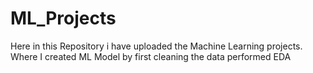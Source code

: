 # ML_Projects
Here in this Repository i have uploaded the Machine Learning projects. Where I created ML Model by first cleaning the data performed EDA 
